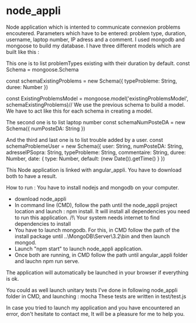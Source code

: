 # node_appli

Node application which is intented to communicate connexion problems encoutered.
Parameters which have to be entered: problem type, duration, username, laptop number, IP adress and a comment.
I used mongodb and mongoose to build my database. I have three different models which are built like this :

This one is to list problemTypes existing with their duration by default.
const Schema = mongoose.Schema

const schemaExistingProblems = new Schema({
  typeProbleme: String,
  duree: Number
})

const ExistingProblemsModel = mongoose.model('existingProblemsModel', schemaExistingProblems)// We use the previous schema to build a model. We have to act like this for each schema in creating a model.

The second one is to list laptop number
const schemaNumPosteDA = new Schema({
  numPosteDA: String
})

And the third and last one is to list trouble added by a user.
const schemaProblemeUser = new Schema({
  user: String,
  numPosteDA: String,
  adresseIPSopra: String,
  typeProbleme: String,
  commentaire: String,
  duree: Number,
  date: { type: Number, default: (new Date()).getTime() }
})


This Node application is linked with angular_appli. You have to download both to have a result.

How to run :
You have to install nodejs and mongodb on your computer.
- download node_appli
- In command line (CMD), follow the path until the node_appli project location and launch : npm install. It will install all dependencies you need to run this application. /!\ Your system needs internet to find dependencies to install
- You have to launch mongodb. For this, in CMD follow the path of the install package until ..\MongoDB\Server\3.2\bin and then launch mongod.
- Launch "npm start" to launch node_appli application.
- Once both are running, in CMD follow the path until angular_appli folder and lauchn npm run serve.

The application will automatically be launched in your browser if everything is ok.


You could as well launch unitary tests I've done in following node_appli folder in CMD, and launching : mocha
These tests are written in test/test.js

In case you tried to launch my application and you have encountered an error, don't hesitate to contact me, It will be a pleasure for me to help you.
